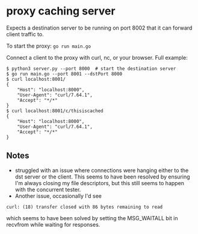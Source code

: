 # proxy caching server

Expects a destination server to be running on port 8002 that it can forward client traffic to.

To start the proxy: `go run main.go`

Connect a client to the proxy with curl, nc, or your browser. Full example: 

```
$ python3 server.py --port 8000  # start the destination server
$ go run main.go --port 8001 --dstPort 8000
$ curl localhost:8001/
{
    "Host": "localhost:8000",
    "User-Agent": "curl/7.64.1",
    "Accept": "*/*"
}
$ curl localhost:8001/c/thisiscached
{
    "Host": "localhost:8000",
    "User-Agent": "curl/7.64.1",
    "Accept": "*/*"
}
```

## Notes

- struggled with an issue where connections were hanging either to the dst server or the client. This seems to have been resolved by ensuring I'm always closing my file descriptors, but this still seems to happen with the concurrent tester.
- Another issue, occasionally I'd see 

```$ curl localhost:8002/hey --output -
curl: (18) transfer closed with 86 bytes remaining to read
```

which seems to have been solved by setting the MSG_WAITALL bit in recvfrom while waiting for responses. 